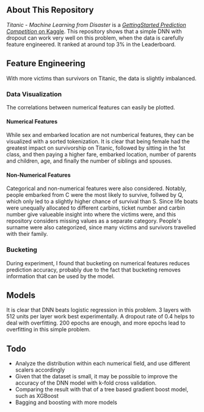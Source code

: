## About This Repository
*Titanic - Machine Learning from Disaster* is a [*GettingStarted Prediction Competition* on Kaggle](https://www.kaggle.com/competitions/titanic/). This repository shows that a simple DNN with dropout can work very well on this problem, when the data is carefully feature engineered. It ranked at around top 3% in the Leaderboard.

## Feature Engineering
With more victims than survivors on Titanic, the data is slightly imbalanced. 

### Data Visualization
The correlations between numerical features can easily be plotted. 

#### Numerical Features
While sex and embarked location are not numberical features, they can be visualized with a sorted tokenization. It is clear that being female had the greatest impact on survivorship on Titanic, followed by sitting in the 1st class, and then paying a higher fare, embarked location, number of parents and children, age, and finally the number of siblings and spouses.

#### Non-Numerical Features
Categorical and non-numerical features were also considered. Notably, people embarked from C were the most likely to survive, follwed by Q, which only led to a slightly higher chance of survival than S. Since life boats were unequally allocated to different carbins, ticket number and carbin number give valueable insight into where the victims were, and this repository considers missing values as a separate category. People's surname were also categorized, since many victims and survivors travelled with their family.

### Bucketing
During experiment, I found that bucketing on numerical features reduces prediction accuracy, probably due to the fact that bucketing removes information that can be used by the model.


## Models
It is clear that DNN beats logistic regression in this problem. 3 layers with 512 units per layer work best experimentally. A dropout rate of 0.4 helps to deal with overfitting. 200 epochs are enough, and more epochs lead to overfitting in this simple problem. 

## Todo
* Analyze the distribution within each numerical field, and use different scalers accordingly  
* Given that the dataset is small, it may be possible to improve the accuracy of the DNN model with k-fold cross validation.
* Comparing the result with that of a tree based gradient boost model, such as XGBoost
* Bagging and boosting with more models
